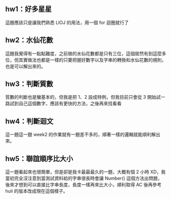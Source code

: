 ## hw1：好多星星
這題應該只是讓我們熟悉 LIOJ 的用法，用一個 for 迴圈就行了
## hw2：水仙花數
這題我覺得有一點點難度，之前做的水仙花數都是只有三位，這個居然有到這麼多位，但其實做法也都是一樣的只要把握好數字以及字串的轉換和水仙花數的規則，也是可以解出來的。
## hw3：判斷質數
質數的判斷也是蠻基本的，但我是把 1、2 設成特例，但我目前只會從 3 開始試一路試到自己這個數字，應該有更快的方法，之後再來找看看
## hw4：判斷迴文
這一題這一題 week2 的作業就有一題差不多的，順著一樣的邏輯就能順利解出來。
## hw5：聯誼順序比大小
這一題看起來也很簡單，但是卻是我卡最最最久的一題，大概有個 2 小時 XD，我當初完全沒注意到當測試資料給的字串很長時會讓 Number() 這個方法出問題，後來才想到可以直接比字串長度，長度一樣再來比大小，順利取得 AC 後再參考 huli 的版本改成現在這個樣子。